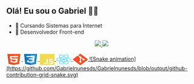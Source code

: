 ## Olá! Eu sou o Gabriel 👋😀

- 🔭 Cursando Sistemas para Internet
- 🌱 Desenvolvedor Front-end

<div align="center">
  <a href="https://github.com/Gabrielnunesds">
  <img height="180em" src="https://github-readme-stats.vercel.app/api?username=Gabrielnunesds&show_icons=true&theme=tokyonight&include_all_commits=true&count_private=true&hide_border=true&bg_color=0d1117"/>
  <img height="180em" src="https://github-readme-stats.vercel.app/api/top-langs/?username=Gabrielnunesds&layout=compact&langs_count=7&theme=tokyonight&hide_border=true&bg_color=0d1117"/>
</div>

<div style="display: inline_block"><br>
  <img align="center" alt="Gabriel-HTML" height="30" width="40" src="https://raw.githubusercontent.com/devicons/devicon/master/icons/html5/html5-original.svg">
  <img align="center" alt="Gabriel-CSS" height="30" width="40" src="https://raw.githubusercontent.com/devicons/devicon/master/icons/css3/css3-original.svg">
  <img align="center" alt="Gabriel-Js" height="30" width="40" src="https://raw.githubusercontent.com/devicons/devicon/master/icons/javascript/javascript-plain.svg">
  <img align="center" alt="Gabriel-React" height="30" width="40" src="https://raw.githubusercontent.com/devicons/devicon/master/icons/react/react-original.svg">
  <img align="center" alt="Gabriel-Git" height="30" width="40" src="https://raw.githubusercontent.com/devicons/devicon/1119b9f84c0290e0f0b38982099a2bd027a48bf1/icons/git/git-original.svg">
     ![Snake animation](https://github.com/Gabrielnunesds/Gabrielnunesds/blob/output/github-contribution-grid-snake.svg)
</div>
  
  ##

